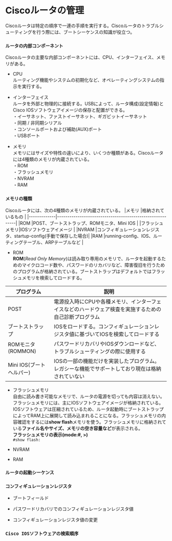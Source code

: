 # Ciscoルータの管理
Ciscoルータは特定の順序で一連の手順を実行する。Ciscoルータのトラブルシューティングを行う際には、ブートシーケンスの知識が役立つ。

### `ルータの内部コンポーネント`
Ciscoルータの主要な内部コンポーネントには、CPU、インターフェイス、メモリがある。

- CPU  
ルーティング機能やシステムの初期化など、オペレーティングシステムの指示を実行する。

- インターフェイス  
ルータを外部と物理的に接続する。USBによって、ルータ構成(設定情報)とCisco IOSソフトウェアイメージの保存と配置ができる。  
・イーサネット、ファストイーサネット、ギガビットイーサネット  
・同期 / 非同期シリアル  
・コンソールポートおよび補助(AUX)ポート  
・USBポート

- メモリ  
メモリにはサイズや特性の違いにより、いくつか種類がある。Ciscoルータには4種類のメモリが内蔵されている。  
・ROM  
・フラッシュメモリ  
・NVRAM  
・RAM

### `メモリの種類`
Ciscoルータには、次の4種類のメモリが内蔵されている。
|メモリ        |格納されているもの                                           |
|-------------|----------------------------------------------------------|
|ROM          |POST、ブートストラップ、ROMモニタ、Mini IOS                    |
|フラッシュメモリ|IOSソフトウェアイメージ                                      |
|NVRAM        |コンフィギュレーションレジスタ、startup-config(手動で保存した場合)|
|RAM          |running-config、IOS、ルーティングテーブル、ARPテーブルなど      |

- ROM  
**ROM**(*Read Only Memory*)は読み取り専用のメモリで、ルータを起動するためのマイクロコード数や、パスワードのリカバリなど、障害復旧を行うためのプログラムが格納されている。ブートストラップはデフォルトではフラッシュメモリを検索してロードする。

|プログラム             |説明                                                                                 |
|---------------------|------------------------------------------------------------------------------------|
|POST                 |電源投入時にCPUや各種メモリ、インターフェイスなどのハードウェア検査を実施するための自己診断プログラム|
|ブートストラップ        |IOSをロードする。コンフィギュレーションレジスタ値に基づいてIOSを検索してロードする               |
|ROMモニタ(ROMMON)     |パスワードリカバリやIOSダウンロードなど、トラブルシューティングの際に使用する                    |
|Mini IOS(ブートヘルパー)|IOSの一部の機能だけを実装したプログラム。レガシーな機能でサポートしており現在は格納されていない    |

- フラッシュメモリ  
自由に読み書き可能なメモリで、ルータの電源を切っても内容は消えない。フラッシュメモリには、主にIOSソフトウェアイメージが格納されている。IOSソフトウェアは圧縮されているため、ルータ起動時にブートストラップによってRAM上に展開して読み込まれることになる。フラッシュメモリの内容確認をするには**show flash**メモリを使う。フラッシュメモリに格納されている**ファイル名やサイズ、メモリの空き容量など**が表示される。  
**フラッシュメモリの表示(mode:#, >)**  
`#show flash:`

- NVRAM

- RAM

### `ルータの起動シーケンス`

### `コンフィギュレーションレジスタ`

- ブートフィールド

- パスワードリカバリでのコンフィギュレーションレジスタ値

- コンフィギュレーションレジスタ値の変更

### `Cisco IOSソフトウェアの検索順序`
